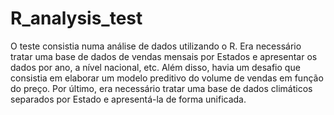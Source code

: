# R_analysis_test

O teste consistia numa análise de dados utilizando o R. 
Era necessário tratar uma base de dados de vendas mensais por Estados e apresentar os dados por ano, a nível nacional, etc.
Além disso, havia um desafio que consistia em elaborar um modelo preditivo do volume de vendas em função do preço.
Por último, era necessário tratar uma base de dados climáticos separados por Estado e apresentá-la de forma unificada.
